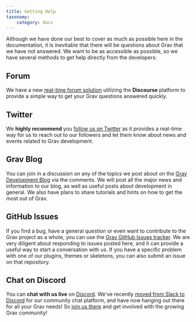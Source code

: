 ```yaml
---
title: Getting Help
taxonomy:
    category: docs
---
```


Although we have done our best to cover as much as possible here in the documentation, it is inevitable that there will be questions about Grav that we have not answered.  We want to be as accessible as possible, so we have several methods to get help directly from the developers:

## Forum

We have a new [real-time forum solution](https://discourse.getgrav.org/) utilizing the **Discourse** platform to provide a simple way to get your Grav questions answered quickly.

## Twitter

We **highly recommend** you [follow us on Twitter](https://twitter.com/getgrav) as it provides a real-time way for us to reach out to our followers and let them know about news and events related to Grav development.

## Grav Blog

You can join in a discussion on any of the topics we post about on the [Grav Development Blog](https://getgrav.org/blog) via the comments.  We will post all the major news and information to our blog, as well as useful posts about development in general. We also have plans to share tutorials and hints on how to get the most out of Grav.

## GitHub Issues

If you find a bug, have a general question or even want to contribute to the Grav project as a whole, you can use the [Grav GitHub Issues tracker](https://github.com/getgrav/grav/issues).  We are very diligent about responding to issues posted here, and it can provide a useful way to start a conversation with us.  If you have a specific problem with one of our plugins, themes or skeletons, you can also submit an issue on that repository.

## Chat on Discord

You can **chat with us live** on [Discord](https://chat.getgrav.org). We've recently [moved from Slack to Discord](https://getgrav.org/blog/chat-moving-to-discord) for our community chat platform, and have now hanging out there for all your Grav needs!  So [join us there](https://chat.getgrav.org) and get involved with the growing Grav community!




